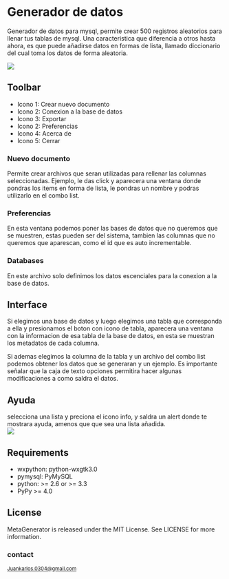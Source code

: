 # Generador de datos
Generador de datos para mysql, permite crear 500 registros aleatorios para llenar tus tablas de mysql. Una caracteristica que diferencia a otros hasta ahora, es que puede añadirse datos en formas de lista, llamado diccionario del cual toma los datos de forma aleatoria.

<a href="" target="_blank"><img src="https://github.com/pacpac1992/MetaGenerador/blob/master/main.png"/></a>

## Toolbar
<ul>
    <li>Icono 1: Crear nuevo documento</li>
    <li>Icono 2: Conexion a la base de datos</li>
    <li>Icono 3: Exportar</li>
    <li>Icono 2: Preferencias</li>
    <li>Icono 4: Acerca de</li>
    <li>Icono 5: Cerrar</li>
</ul>

### Nuevo documento
Permite crear archivos que seran utilizadas para rellenar las columnas seleccionadas. Ejemplo, le das click y aparecera una ventana donde pondras los items en forma de lista, le pondras un nombre y podras utilizarlo en el combo list.

### Preferencias
En esta ventana podemos poner las bases de datos que no queremos que se muestren, estas pueden ser del sistema, tambien las columnas que no queremos que aparescan, como el id que es auto incrementable.

### Databases
En este archivo solo definimos los datos escenciales para la conexion a la base de datos.

## Interface
Si elegimos una base de datos y luego elegimos una tabla que corresponda a ella y presionamos el boton con icono de tabla, aparecera una ventana con la informacion de esa tabla de la base de datos, en esta se muestran los metadatos de cada columna.

Si ademas elegimos la columna de la tabla y un archivo del combo list podemos obtener los datos que se generaran y un ejemplo.
Es importante señalar que la caja de texto opciones permitira hacer algunas modificaciones a como saldra el datos.

## Ayuda
selecciona una lista y preciona el icono info, y saldra un alert donde te mostrara ayuda, amenos que que sea una lista añadida.  
<img src="https://github.com/pacpac1992/MetaGenerador/blob/master/ayuda.png"/>

<h2>Requirements</h2>
<ul>
	<li>wxpython: python-wxgtk3.0</li>
	<li>pymysql: PyMySQL</li>
	<li>python: >= 2.6 or >= 3.3 </li>
	<li>PyPy >= 4.0</li>
</ul>

<h2>License</h2>
MetaGenerator is released under the MIT License. See LICENSE for more information.

### contact
<small>Juankarlos.0304@gmail.com</small>
